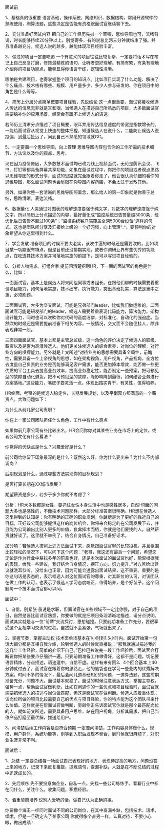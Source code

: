  面试前
 
1、基础真的很重要
语言基础，操作系统，网络知识，数据结构，常用开源软件的熟练使用，刷算法题，这些决定是否能有资格跟面试官继续聊下去。

2、充分准备好面试内容
把自己的工作经历先拟一个草稿，思维导图也可，流畅背诵，时长能够持续20分钟以上。别觉得多，有的说总比两三分钟就结束了强。并且准备越充分，候选人说的越多，越能体现项目经验丰富。

3、做过的项目一定要吃透
一个有意义的项目往往比较复杂，一定要将话术写在笔记上自己反复打磨，修饰最精炼的语句，让听者更好理解。有简有繁，有条有理地介绍你的项目功能点，能够显得你语言干练，逻辑性清晰。

哪怕是共建项目，也得掌握整个项目的知识点。比如项目实现了什么功能、解决了什么痛点、技术栈有哪些、规模、用户量多少、多少人参与研发的、你在项目中的角色是什么等等。

4、简历上分层分点简单概要项目经验，先说结论
这一点很重要，面试官接收候选人传达的信息无非就是耳和眼，当候选人在描述自己所熟悉的项目，大多数面试官需要脑补你的应用场景，经常会有跟不上候选人的语速。

若简历上清晰分点描述了项目概要，眼耳并用传达信息速度的带宽是指数增长的。一能给面试官从视觉上快速的整体把握，知道候选人在说什么，二能防止候选人说跑偏，到最后扯远了，问到自己不熟悉的领域就GG。

5、一定要画一个思维导图，向上管理
思维导图内容包含你的工作所需的技术细节，方法论以及你的观点，思考。

现在因为疫情原因，大多数技术面试均已改为线上视频面试，无论是腾讯会议、飞书、钉钉等都具备屏幕共享功能，如果在面试过程中，你把你的项目或者观点思路以思维导图的形式分享，面试的思路就完全跟着你走了，他会很认真仔细的看你的思维导图，那么面试问题也会局限在你导图内容范围，不会太过于发散其他。

另外，如果你整一套清晰的思维导图照着念，那么给人的第一印象就是你善于总结，思路清晰，表达流畅。

6、数据量化
人类通过对图表的理解速度要强于纯文字，对数字的理解速度强于纯文字。所以简历上分点描述的内容，最好量化成“监控系统日告警量超3000条，经优化后日告警不超过100条”；“监控系统客户端覆盖全网5000台设备”这样的句式。这也是团队间分享及汇报给上级的一个好习惯，向上管理^_^，要预判你的对象希望从你这里得到什么。

7、学会发散
准备项目的时候不要太老实，该吹牛逼的时候还是需要吹的，比如项目某一功能很有特点，但是目前还没排期实现，或者你调研业界有些优秀的功能点，在吃透其技术方案并可落地实施的前提下，是可以写进项目经验的。

8、分析人物需求，打组合拳
提前问清楚招聘HR，下一面的面试官的角色是什么，比如：

一面面试官，基本上是候选人将来同组同事或者组长。在跟他们聊的时候需要着重谈项目能力，如何落地实施，技术细节，执行能力，突出基础扎实，算法是重中之重，必须刷题。


二面面试官，大多为交叉面试，可能是兄弟部门leader，比如我们做运维的，二面面试官可能是研发部门的leader，候选人需要着重表现代码能力，算法能力，架构设计能力，同时也可以吹吹你对代码的高度洁癖，对标准化、自动化的强迫症。当然吹的时候还是需要提前准备下相关内容。一般情况，交叉面不会随便挂人，除非表现非常一般。


三面四面面试官，基本上都是主管总监级，这一角色的评价决定了候选人的职级、薪资以及是否为高潜候选人。他们更关注候选人的综合素养，对岗位的理解，对行业方向的嗅探能力。另外就是上文所述“对待业务的思想需要具备全局性，前瞻性，需要具备一个上帝视角的思想，如在架构视角，用户视角，产品视角，全方位去度量自己负责的业务是否能够满足客户需求，能否更加降本增效，能否做一些更优质的平台工具去提高业务效率，提高业务稳定性，能否制定一些预案，把可预见型的故障自动化避免，把不可预见型的故障，降影响降到最低，如何结合业务进行方案落地。”这些能力，嘴皮子要灵活一点，体现出踏实肯干，有灵性，值得培养。


HR终面，考察的是候选人稳定性，长期发展规划，以及平衡双方都满意的一个薪资点。大致问题如下：


为什么从前几家公司离职？

你在上一家公司团队担任什么角色，工作中有什么亮点

如果你前几家公司有些比较出名，HR会问你你对其某些业务在市场上的定位，或者公司文化有什么看法？

你觉得的优缺点是什么？兴趣爱好是什么？

前公司给你留下印象最深的是什么？既然这么好，你为什么要出来？为什么不内部调岗？

后期规划是什么，通过哪些方法实现你的目标规划？

是否打算长期在XX城市发展？

期望薪资是多少，若少于多少你就不考虑了？

 

分析：HR大多数都是女性，要抓住女性本身生活中也是感性居多，自然HR面的问题大多也是感性的，不像技术问题那样，大部分标准答案很明确。HR想在候选人这里得到的认知是：你有明确的正确的职业规划，你跳槽是为了更好的靠近自己的目标，正好该公司能够提供这样的岗位机会，你将来会稳定的在公司发展下去，并且能为公司输出比别人更多的价值，良禽择木而栖，你就是他们要找的人。自然薪资就好谈了。这里就不举例了，结合自身情况，自己准备好话术。

加分项：若候选人按照上述方法面试下来，感觉跟面试官聊的比较投机，并且氛围比较轻松的情况下，可以问下这个问题：“老哥，我这还有最后一个问题，希望您无论是作为行业中耕耘多年的前辈也好，还是本次面试的面试官也好，能否根据我的表现，给我一些建议，我好结合自身情况，摆正方向，努力提升。”对方若给出建议就洗耳恭听，没给出也正常，因为可能会透露出面试结果，这不重要。重要的是你这句话是表态的，表示候选人对这位面试官的尊重，对其职位的认可，对该团队在做工作的认可，也表示了候选人学习态度端正，值得培养，是个好苗子。这个问题每一个技术面试官都可以问。

面试中：

1、自信，别紧张
虽说是求职，但面试官在某些领域不一定比你强，对于自己的项目，自然是要比面试官熟悉，你要做的就是把项目条理清晰地描述，请分点说明。面试其实就是与一位”前辈“交流探讨，思想碰撞。只要前期准备工作充分，要很享受这个互相学习交流的过程。自然就不会紧张，气场就出来了。

2、掌握节奏，掌握主动权
技术面单场基本在1小时到1.5小时内，面试开始第一句话大部分都是互相自我介绍，轮到候选人的时候就直接说：“那我就通过描述我的这几年工作经验，简单的介绍下自己。”巴拉巴拉说完一段工作经验后，面试官会打断要你把某些要点仔细讲一遍。只要前期准备工作做得好，这都不是问题。切记要语言精炼，分点描述，语速适中，自信不虚。这样有来有回3、4个回合基本上40分钟就过去了，面试官在跟着你的思路走，他的脑袋也在学习一些业内的优秀解决方案。时间不多的情况下，最后会问几道基础知识的问题，一道算法题，这些前期准备充分，问题不大，面试基本就稳了。面试的时候注意表达方式，掌握主导权，强势一点，帮助面试官做判断。比如在阐述你的一些优点和项目经验时，面试官就需要把候选人的描述与岗位做匹配，但这是面试官在做判断。候选人应着重体现：该岗位所做的项目比较需要自己的优点与项目经验，你的特点能为这个团队带来什么价值。这样就是在帮面试官做判断，旁敲侧击告诉面试官你就是那个最匹配岗位的人。就如前文所述，需要具备用户思维，站在用户视角，分析其需求，把自己当作产品打磨至最优解，推送给用户。

3、问清楚后续工作内容是否符合预期
一定要问清楚，工作内容具体做什么，规模，用户群体，系统功能等，别等到入职后发现不契合，到时候就很麻烦了，对职业生涯非常不利。

面试后：

1、总结
一定要总结每一场面试自己表现好的地方，表现待提高的地方，问题没答上来的地方，记录下来反复推敲，提炼语句，查漏补缺，人就是在不断总结的过程中迅速成长的。

2、先后顺序
先不要投意向企业，自私一点，先找一些公司练练手。看看行业中都在问什么，关注什么。收集问题，积攒经验。

3、着重情商培养
说别人爱听的话，做自己认为正确的事。

你要像个海王一样同时面试不同的公司岗位，在其中查漏补缺，包括技术，话术，绎术，但是一旦确定去了某家公司
你就得像个直男一样，认真对待，不耍小心眼，做出成绩！
